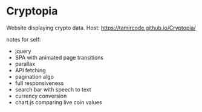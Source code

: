 # Cryptopia
Website displaying crypto data.
Host: https://tamircode.github.io/Cryptopia/

notes for self:

- jquery
- SPA with animated page transitions
- parallax
- API fetching
- pagination algo
- full responsiveness
- search bar with speech to text
- currency conversion
- chart.js comparing live coin values
